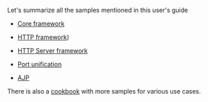 Let's summarize all the samples mentioned in this user's guide

-   [Core framework](coreframeworksamples.html)

-   [HTTP framework](httpframework.html))

-   [HTTP Server framework](httpserverframework.html)

-   [Port unification](portunification.html)

-   [AJP](ajp.html)

There is also a [cookbook](cookbook.html) with more samples for various use cases. 

